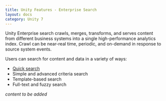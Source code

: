 ```yaml
---
title: Unity Features - Enterprise Search
layout: docs
category: Unity 7
---
```


Unity Enterprise search crawls, merges, transforms, and serves content from different business systems into a single high-performance analytics index. 
Crawl can be near-real time, periodic, and on-demand in response to source system events.     

Users can search for content and data in a variety of ways:
- [Quick search](../components/search-template/quick-search.md)
- Simple and advanced criteria search
- Template-based search
- Full-text and fuzzy search

*content to be added*
